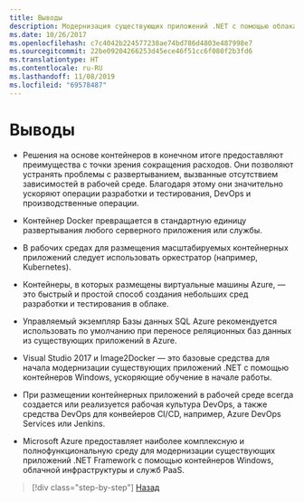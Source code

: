 ```yaml
---
title: Выводы
description: Модернизация существующих приложений .NET с помощью облака Azure и контейнеров Windows | Выводы
ms.date: 10/26/2017
ms.openlocfilehash: c7c4042b224577238ae74bd786d4803e487998e7
ms.sourcegitcommit: 22be09204266253d45ece46f51cc6f080f2b3fd6
ms.translationtype: HT
ms.contentlocale: ru-RU
ms.lasthandoff: 11/08/2019
ms.locfileid: "69578487"
---
```

# <a name="conclusions"></a>Выводы

- Решения на основе контейнеров в конечном итоге предоставляют преимущества с точки зрения сокращения расходов. Они позволяют устранять проблемы с развертыванием, вызванные отсутствием зависимостей в рабочей среде. Благодаря этому они значительно ускоряют операции разработки и тестирования, DevOps и производственные операции.

- Контейнер Docker превращается в стандартную единицу развертывания любого серверного приложения или службы.

- В рабочих средах для размещения масштабируемых контейнерных приложений следует использовать оркестратор (например, Kubernetes).

- Контейнеры, в которых размещены виртуальные машины Azure, — это быстрый и простой способ создания небольших сред разработки и тестирования в облаке.

- Управляемый экземпляр Базы данных SQL Azure рекомендуется использовать по умолчанию при переносе реляционных баз данных из существующих приложений в Azure.

- Visual Studio 2017 и Image2Docker — это базовые средства для начала модернизации существующих приложений .NET с помощью контейнеров Windows, ускоряющие обучение в начале работы.

- При размещении контейнерных приложений в рабочей среде всегда создается или реализуется рабочая культура DevOps, а также средства DevOps для конвейеров CI/CD, например, Azure DevOps Services или Jenkins.

- Microsoft Azure предоставляет наиболее комплексную и полнофункциональную среду для модернизации существующих приложений .NET Framework с помощью контейнеров Windows, облачной инфраструктуры и служб PaaS.

>[!div class="step-by-step"]
>[Назад](walkthroughs-technical-get-started-overview.md)
